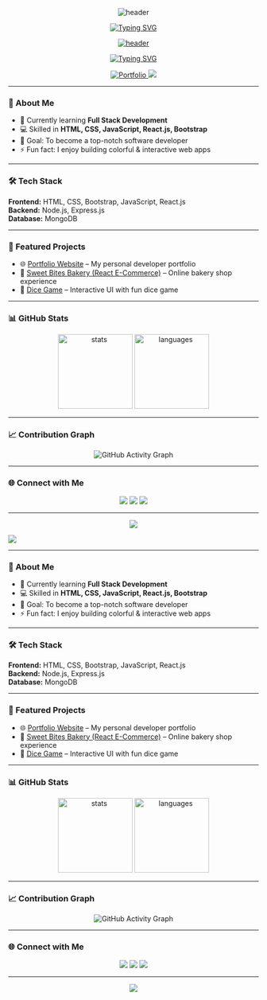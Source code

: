 <!-- Animated Banner Header with Name -->
<p align="center">
  <img src="https://capsule-render.vercel.app/api?type=waving&color=0A66C2&height=220&section=header&text=Hi%20👋,%20I'm%20Subhrajeet%20Panda&fontSize=50&fontColor=ffffff&animation=fadeIn&fontAlignY=35&desc=A%20Passionate%20Web%20Developer%20%7C%20Frontend%20Enthusiast&descAlignY=55&descAlign=50" alt="header"/>
</p>
<!-- Fancy Typing Animation -->
<p align="center">
  <a href="https://github.com/subhrajeetpanda28">
    <img src="https://readme-typing-svg.herokuapp.com?font=Fira+Code&weight=600&size=24&pause=1200&color=0A66C2&center=true&vCenter=true&width=600&height=50&lines=👨‍💻+Frontend+Developer;⚡+React.js+Enthusiast;🌱+Full+Stack+Developer;🎨+Interactive+UI+Creator" alt="Typing SVG" />
  </a>
</p>

<p align="center">
  <a href="https://subhrajeetpanda28.github.io/My_Portfolio/" target="_blank">
    <!-- Animated Banner Header with Name -->
<p align="center">
  <img src="https://capsule-render.vercel.app/api?type=waving&color=0A66C2&height=220&section=header&text=Hi%20👋,%20I'm%20Subhrajeet%20Panda&fontSize=50&fontColor=ffffff&animation=fadeIn&fontAlignY=35&desc=A%20Passionate%20Web%20Developer%20%7C%20Frontend%20Enthusiast&descAlignY=55&descAlign=50" alt="header"/>
</p>
<!-- Fancy Typing Animation -->
<p align="center">
  <a href="https://github.com/subhrajeetpanda28">
    <img src="https://readme-typing-svg.herokuapp.com?font=Fira+Code&weight=600&size=24&pause=1200&color=0A66C2&center=true&vCenter=true&width=600&height=50&lines=👨‍💻+Frontend+Developer;⚡+React.js+Enthusiast;🌱+Full+Stack+Developer;🎨+Interactive+UI+Creator" alt="Typing SVG" />
  </a>
</p>

<p align="center">
  <a href="https://subhrajeetpanda28.github.io/My_Portfolio/" target="_blank">
    <img src="https://img.shields.io/badge/Portfolio-%230A66C2.svg?&style=for-the-badge&logo=vercel&logoColor=white" alt="Portfolio" />
  </a>
  <a href="mailto:subhhrajeetpanda94@gmail.com">
    <img src="https://img.shields.io/badge/Email-%23D14836.svg?style=for-the-badge&logo=gmail&logoColor=white" />
  </a>
</p>

---

### 🚀 About Me
- 🌱 Currently learning **Full Stack Development**  
- 💻 Skilled in **HTML, CSS, JavaScript, React.js, Bootstrap**  
- 🎯 Goal: To become a top-notch software developer  
- ⚡ Fun fact: I enjoy building colorful & interactive web apps  

---

### 🛠️ Tech Stack
**Frontend:** HTML, CSS, Bootstrap, JavaScript, React.js  
**Backend:** Node.js, Express.js  
**Database:** MongoDB  

---

### 📂 Featured Projects
- 🌐 [Portfolio Website](https://subhrajeetpanda28.github.io/My_Portfolio/) – My personal developer portfolio  
- 🍰 [Sweet Bites Bakery (React E-Commerce)](https://sweet-bites-bakery.netlify.app/) – Online bakery shop experience  
- 🧮 [Dice Game](https://fun-dice-game-react.netlify.app/) – Interactive UI with fun dice game  

---

### 📊 GitHub Stats
<p align="center">
  <img src="https://github-readme-stats.vercel.app/api?username=subhrajeetpanda28&show_icons=true&theme=blueberry" alt="stats" height="150"/> 
  <img src="https://github-readme-stats.vercel.app/api/top-langs/?username=subhrajeetpanda28&layout=compact&theme=blueberry" alt="languages" height="150"/>
</p>

---

### 📈 Contribution Graph
<p align="center">
  <img src="https://github-readme-activity-graph.vercel.app/graph?username=subhrajeetpanda28&theme=react-dark&bg_color=0A66C2&hide_border=true" alt="GitHub Activity Graph" />
</p>

---

### 🌐 Connect with Me
<p align="center">
  <a href="https://www.linkedin.com/in/subhrajeet-panda-sp28"><img src="https://img.shields.io/badge/LinkedIn-blue?style=for-the-badge&logo=linkedin" /></a>
  <a href="https://github.com/subhrajeetpanda28"><img src="https://img.shields.io/badge/GitHub-black?style=for-the-badge&logo=github" /></a>
  <a href="mailto:subhrajeetpanda94@gmail.com"><img src="https://img.shields.io/badge/Email-red?style=for-the-badge&logo=gmail" /></a>
</p>

---

<!-- Animated Wave Divider -->
<p align="center">
  <img src="https://capsule-render.vercel.app/api?type=waving&color=0A66C2&height=80&section=footer"/>
</p>

  </a>
  <a href="mailto:subhhrajeetpanda94@gmail.com">
    <img src="https://img.shields.io/badge/Email-%23D14836.svg?style=for-the-badge&logo=gmail&logoColor=white" />
  </a>
</p>

---

### 🚀 About Me
- 🌱 Currently learning **Full Stack Development**  
- 💻 Skilled in **HTML, CSS, JavaScript, React.js, Bootstrap**  
- 🎯 Goal: To become a top-notch software developer  
- ⚡ Fun fact: I enjoy building colorful & interactive web apps  

---

### 🛠️ Tech Stack
**Frontend:** HTML, CSS, Bootstrap, JavaScript, React.js  
**Backend:** Node.js, Express.js  
**Database:** MongoDB  

---

### 📂 Featured Projects
- 🌐 [Portfolio Website](https://subhrajeetpanda28.github.io/My_Portfolio/) – My personal developer portfolio  
- 🍰 [Sweet Bites Bakery (React E-Commerce)](https://sweet-bites-bakery.netlify.app/) – Online bakery shop experience  
- 🧮 [Dice Game](https://fun-dice-game-react.netlify.app/) – Interactive UI with fun dice game  

---

### 📊 GitHub Stats
<p align="center">
  <img src="https://github-readme-stats.vercel.app/api?username=subhrajeetpanda28&show_icons=true&theme=blueberry" alt="stats" height="150"/> 
  <img src="https://github-readme-stats.vercel.app/api/top-langs/?username=subhrajeetpanda28&layout=compact&theme=blueberry" alt="languages" height="150"/>
</p>

---

### 📈 Contribution Graph
<p align="center">
  <img src="https://github-readme-activity-graph.vercel.app/graph?username=subhrajeetpanda28&theme=react-dark&bg_color=0A66C2&hide_border=true" alt="GitHub Activity Graph" />
</p>

---

### 🌐 Connect with Me
<p align="center">
  <a href="https://www.linkedin.com/in/subhrajeet-panda-sp28"><img src="https://img.shields.io/badge/LinkedIn-blue?style=for-the-badge&logo=linkedin" /></a>
  <a href="https://github.com/subhrajeetpanda28"><img src="https://img.shields.io/badge/GitHub-black?style=for-the-badge&logo=github" /></a>
  <a href="mailto:subhrajeetpanda94@gmail.com"><img src="https://img.shields.io/badge/Email-red?style=for-the-badge&logo=gmail" /></a>
</p>

---

<!-- Animated Wave Divider -->
<p align="center">
  <img src="https://capsule-render.vercel.app/api?type=waving&color=0A66C2&height=80&section=footer"/>
</p>
